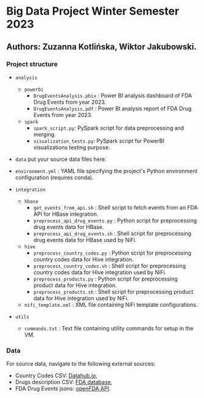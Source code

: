 # Big Data Project Winter Semester 2023

## Authors: Zuzanna Kotlińska, Wiktor Jakubowski.

### Project structure

- `analysis`
  - `powerbi`
    - `DrugEventsAnalysis.pbix` : Power BI analysis dashboard of FDA Drug Events from year 2023.
    - `DrugEventsAnalysis.pdf` : Power BI analysis report of FDA Drug Events from year 2023.   
  - `spark`
    - `spark_script.py`: PySpark script for data preprocessing and merging.
    - `visualization_tests.py`: PySpark script for PowerBI visualizations testing purpose.

- `data`
  put your source data files here.

- `environment.yml` : YAML file specifying the project's Python environment configuration (requires conda).

- `integration`
  - `hbase`
    - `get_events_from_api.sh` : Shell script to fetch events from an FDA API for HBase integration.
    - `preprocess_api_drug_events.py` : Python script for preprocessing drug events data for HBase.
    - `preprocess_api_drug_events.sh` : Shell script for preprocessing drug events data for HBase used by NiFi.
  - `hive`
    - `preprocess_country_codes.py` : Python script for preprocessing country codes data for Hive integration.
    - `preprocess_country_codes.sh` : Shell script for preprocessing country codes data for Hive integration used by NiFi.
    - `preprocess_products.py` : Python script for preprocessing product data for Hive integration.
    - `preprocess_products.sh` : Shell script for preprocessing product data for Hive integration used by NiFi.
  - `nifi_template.xml` : XML file containing NiFi template configurations.

- `utils`
  - `commands.txt` : Text file containing utility commands for setup in the VM.

### Data

For source data, navigate to the following external sources:
* Country Codes CSV: [Datahub.io](https://datahub.io/core/country-list?fbclid=IwAR2oJH17RQzK0fugd627E39bDtDt-yHNuvyzm-E7aW_NcjbIziTqEyGE5D4),
* Drugs description CSV: [FDA database](https://open.fda.gov/apis/drug/drugsfda/download/),
* FDA Drug Events jsons: [openFDA API](https://open.fda.gov/apis/drug/event/).


